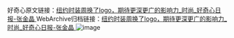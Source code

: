 好奇心原文链接：[纽约时装周换了logo，期待更深更广的影响力_时尚_好奇心日报-张金晶 ](https://www.qdaily.com/articles/12103.html)
WebArchive归档链接：[纽约时装周换了logo，期待更深更广的影响力_时尚_好奇心日报-张金晶 ](http://web.archive.org/web/20190623171925/https://www.qdaily.com/articles/12103.html)
![image](http://ww3.sinaimg.cn/large/007d5XDply1g3wyieq7zrj30u03j64qp)